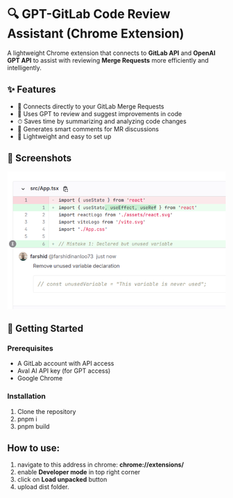 # 🔍 GPT-GitLab Code Review Assistant (Chrome Extension)

A lightweight Chrome extension that connects to **GitLab API** and **OpenAI GPT API** to assist with reviewing **Merge Requests** more efficiently and intelligently.

## ✨ Features

- 🔗 Connects directly to your GitLab Merge Requests
- 🤖 Uses GPT to review and suggest improvements in code
- ⏱ Saves time by summarizing and analyzing code changes
- 💬 Generates smart comments for MR discussions
- 🧪 Lightweight and easy to set up

## 📸 Screenshots

![screenshot](./public/screenshot.png)

## 🚀 Getting Started

### Prerequisites

- A GitLab account with API access
- Aval AI API key (for GPT access)
- Google Chrome

### Installation

1. Clone the repository
2. pnpm i
3. pnpm build

## How to use:

1. navigate to this address in chrome: **chrome://extensions/**
2. enable **Developer mode** in top right corner
3. click on **Load unpacked** button
4. upload dist folder.
